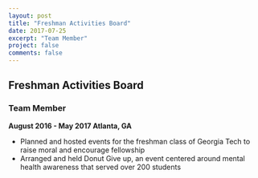 ```yaml
---
layout: post
title: "Freshman Activities Board"
date: 2017-07-25
excerpt: "Team Member"
project: false
comments: false
---
```


## Freshman Activities Board ##
### Team Member ###

****August 2016 - May 2017 Atlanta, GA****

* Planned and hosted events for the freshman class of Georgia Tech to raise moral and encourage fellowship
* Arranged and held Donut Give up, an event centered around mental health awareness that served over 200 students
